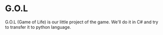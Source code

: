 # G.O.L
G.O.L (Game of Life) is our little project of the game. We'll do it in C# and try to transfer it to python language.
